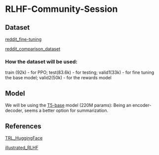 # RLHF-Community-Session

## Dataset

[reddit_fine-tuning](https://huggingface.co/datasets/CarperAI/openai_summarize_tldr/viewer/default/train?row=1)

[reddit_comparison_dataset](https://huggingface.co/datasets/CarperAI/openai_summarize_comparisons/viewer/default/test?p=836)

### How the dataset will be used:
train (92k) - for PPO; 
test(83.6k) - for testing; 
valid1(33k) - for fine tuning the base model; 
valid2(50k) - for the rewards model

## Model
We will be using the [T5-base](https://huggingface.co/t5-base) model (220M params): Being an encoder-decoder, seems a better option for summarization.

## References

[TRL_HuggingFace](https://huggingface.co/docs/trl/main/en/index)

[illustrated_RLHF](https://huggingface.co/blog/rlhf)

